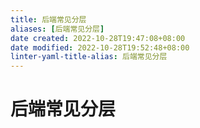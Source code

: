 ```yaml
---
title: 后端常见分层
aliases: [后端常见分层]
date created: 2022-10-28T19:47:08+08:00
date modified: 2022-10-28T19:52:48+08:00
linter-yaml-title-alias: 后端常见分层
---
```

# 后端常见分层
